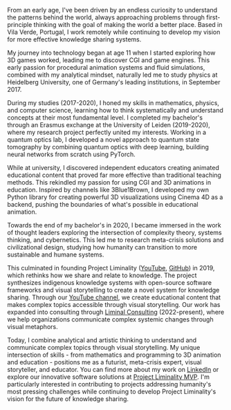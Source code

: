 From an early age, I've been driven by an endless curiosity to understand the patterns behind the world, always approaching problems through first-principle thinking with the goal of making the world a better place. Based in Vila Verde, Portugal, I work remotely while continuing to develop my vision for more effective knowledge sharing systems.

My journey into technology began at age 11 when I started exploring how 3D games worked, leading me to discover CGI and game engines. This early passion for procedural animation systems and fluid simulations, combined with my analytical mindset, naturally led me to study physics at Heidelberg University, one of Germany's leading institutions, in September 2017.

During my studies (2017-2020), I honed my skills in mathematics, physics, and computer science, learning how to think systematically and understand concepts at their most fundamental level. I completed my bachelor's through an Erasmus exchange at the University of Leiden (2019-2020), where my research project perfectly united my interests. Working in a quantum optics lab, I developed a novel approach to quantum state tomography by combining quantum optics with deep learning, building neural networks from scratch using PyTorch.

While at university, I discovered independent educators creating animated educational content that proved far more effective than traditional teaching methods. This rekindled my passion for using CGI and 3D animations in education. Inspired by channels like 3Blue1Brown, I developed my own Python library for creating powerful 3D visualizations using Cinema 4D as a backend, pushing the boundaries of what's possible in educational animation.

Towards the end of my bachelor's in 2020, I became immersed in the work of thought leaders exploring the intersection of complexity theory, systems thinking, and cybernetics. This led me to research meta-crisis solutions and civilizational design, studying how humanity can transition to more sustainable and humane systems.

This culminated in founding Project Liminality ([YouTube](https://www.youtube.com/@projectliminality2932), [GitHub](https://github.com/ProjectLiminality)) in 2019, which rethinks how we share and relate to knowledge. The project synthesizes indigenous knowledge systems with open-source software frameworks and visual storytelling to create a novel system for knowledge sharing. Through our [YouTube channel](https://www.youtube.com/@projectliminality2932), we create educational content that makes complex topics accessible through visual storytelling. Our work has expanded into consulting through [Liminal Consulting](https://projectliminality.github.io/LiminalConsultingWeb3/) (2022-present), where we help organizations communicate complex systemic changes through visual metaphors.

Today, I combine analytical and artistic thinking to understand and communicate complex topics through visual storytelling. My unique intersection of skills - from mathematics and programming to 3D animation and education - positions me as a futurist, meta-crisis expert, visual storyteller, and educator. You can find more about my work on [LinkedIn](https://linkedin.com/in/david-rug-748946192) or explore our innovative software solutions at [Project Liminality MVP](https://github.com/ProjectLiminality/ProjectLiminalityMVP). I'm particularly interested in contributing to projects addressing humanity's most pressing challenges while continuing to develop Project Liminality's vision for the future of knowledge sharing.
